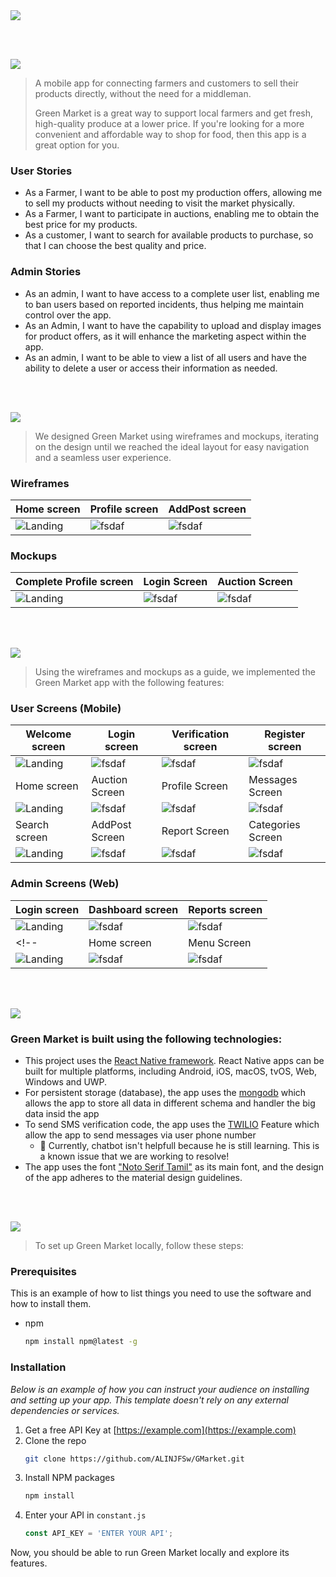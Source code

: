 <img src="./readme/title1.svg"/>

<br><br>

<!-- project philosophy -->
<img src="./readme/title2.svg"/>

> A mobile app for connecting farmers and customers to sell their products directly, without the need for a middleman. 
>
> Green Market is a great way to support local farmers and get fresh, high-quality produce at a lower price. If you're looking for a more convenient and affordable way to shop for food, then this app is a great option for you.

### User Stories
- As a Farmer, I want to be able to post my production offers, allowing me to sell my products without needing to visit the market physically.
- As a Farmer, I want to participate in auctions, enabling me to obtain the best price for my products.
- As a customer, I want to search for available products to purchase, so that I can choose the best quality and price.

### Admin Stories
- As an admin, I want to have access to a complete user list, enabling me to ban users based on reported incidents, thus helping me maintain control over the app.
- As an Admin, I want to have the capability to upload and display images for product offers, as it will enhance the marketing aspect within the app.
- As an admin, I want to be able to view a list of all users and have the ability to delete a user or access their information as needed.






<br><br>

<!-- Prototyping -->
<img src="./readme/title3.svg"/>

> We designed Green Market using wireframes and mockups, iterating on the design until we reached the ideal layout for easy navigation and a seamless user experience.

### Wireframes
| Home screen  | Profile screen |  AddPost screen |
| ---| ---| ---|
| ![Landing](./readme/demo/profile%20(3).png) | ![fsdaf](./readme/demo/home%20(2).png) | ![fsdaf](./readme/demo/addpost.png) |

### Mockups
| Complete Profile screen  | Login Screen | Auction Screen |
| ---| ---| ---|
| ![Landing](./readme/demo/completeProfile.png) | ![fsdaf](./readme/demo/login.png) | ![fsdaf](./readme/demo/auction.png) |

<br><br>

<!-- Implementation -->
<img src="./readme/title4.svg"/>

> Using the wireframes and mockups as a guide, we implemented the Green Market app with the following features:

### User Screens (Mobile)
| Welcome screen  | Login screen | Verification screen | Register screen |
| ---| ---| ---| ---|
| ![Landing](./readme/demo/w.jpg) | ![fsdaf](./readme/demo/phone_input.gif) | ![fsdaf](./readme/demo/verification.gif) | ![fsdaf](./readme/demo/edit-profile.jpg) |
| Home screen  | Auction Screen | Profile Screen | Messages Screen |
| ![Landing](./readme/demo/home.gif) | ![fsdaf](./readme/demo/auction.jpg) | ![fsdaf](./readme/demo/profile.jpg) | ![fsdaf](./readme/demo/messaginf.gif) |
| Search screen  | AddPost Screen | Report Screen | Categories Screen |
| ![Landing](./readme/demo/search.gif) | ![fsdaf](./readme/demo/add-poster.gif) | ![fsdaf](./readme/demo/report.jpg) | ![fsdaf](./readme/demo/categories.gif) |



### Admin Screens (Web)
| Login screen  | Dashboard screen |  Reports screen |
| ---| ---| ---|
| ![Landing](./readme/demo/admin-login.png) | ![fsdaf](./readme/demo/dashboard.png) | ![fsdaf](./readme/demo/r-board.png) |
<!-- | Home screen  | Menu Screen | Order Screen |
| ![Landing](./readme/demo/1440x1024.png) | ![fsdaf](./readme/demo/1440x1024.png) | ![fsdaf](./readme/demo/1440x1024.png) | -->

<br><br>

<!-- Tech stack -->
<img src="./readme/title5.svg"/>

###  Green Market is built using the following technologies:

- This project uses the [React Native framework](https://reactnative.dev/). React Native apps can be built for multiple platforms, including Android, iOS, macOS, tvOS, Web, Windows and UWP. 
- For persistent storage (database), the app uses the [mongodb](https://www.mongodb.com/)  which allows the app to store all data in different schema 
and handler the big data insid the app
- To send SMS verification code, the app uses the [TWILIO](https://www.twilio.com/) Feature which allow the app to send messages via user phone number
  - 🚨 Currently, chatbot isn't helpfull because he is still learning. This is a known issue that we are working to resolve!
- The app uses the font ["Noto Serif Tamil"](https://fonts.google.com/noto/specimen/Noto+Serif?query=not+serif+tamil) as its main font, and the design of the app adheres to the material design guidelines.

<br><br>

<!-- How to run -->
<img src="./readme/title6.svg"/>

> To set up Green Market locally, follow these steps:

### Prerequisites

This is an example of how to list things you need to use the software and how to install them.
* npm
  ```sh
  npm install npm@latest -g
  ```

### Installation

_Below is an example of how you can instruct your audience on installing and setting up your app. This template doesn't rely on any external dependencies or services._

1. Get a free API Key at [https://example.com](https://example.com)
2. Clone the repo
   ```sh
   git clone https://github.com/ALINJFSw/GMarket.git
   ```
3. Install NPM packages
   ```sh
   npm install
   ```
4. Enter your API in `constant.js`
   ```js
   const API_KEY = 'ENTER YOUR API';
   ```

Now, you should be able to run Green Market locally and explore its features.